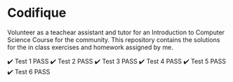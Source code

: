 # Codifique
Volunteer as a teachear assistant and tutor for an Introduction to Computer Science Course for the community.
This repository contains the solutions for the in class exercises and homework assigned by me.  

:heavy_check_mark: Test 1 PASS
:heavy_check_mark: Test 2 PASS
:heavy_check_mark: Test 3 PASS
:heavy_check_mark: Test 4 PASS
:heavy_check_mark: Test 5 PASS 
:heavy_check_mark: Test 6 PASS
